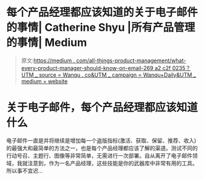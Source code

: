 # 每个产品经理都应该知道的关于电子邮件的事情| Catherine Shyu |所有产品管理的事情| Medium

> 原文:[https://medium . com/all-things-product-management/what-every-product-manager-should-know-on-email-269 a2 c2f 0235？UTM _ source = Wanqu . co&UTM _ campaign = Wanqu+Daily&UTM _ medium = website](https://medium.com/all-things-product-management/what-every-product-manager-should-know-about-email-269a2c2f0235?utm_source=wanqu.co&utm_campaign=Wanqu+Daily&utm_medium=website)

# 关于电子邮件，每个产品经理都应该知道什么

电子邮件一直是并将继续是增加每一个盗版指标(激活、获取、保留、推荐、收入)的最强大和最简单的方法之一，也是每个产品经理都应该了解的渠道。测试不同的行动号召、主题行、图像等非常简单，无需进行一次部署。自从离开了电子邮件领域，我就注意到，作为一名产品经理，这些技能是你的武器库中非常有用的工具。所以事不宜迟…